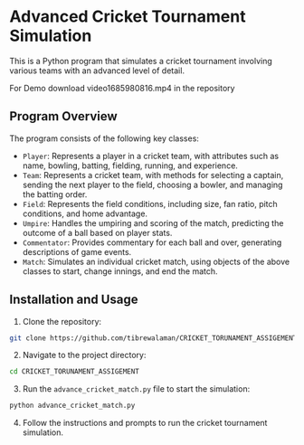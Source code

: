 # Advanced Cricket Tournament Simulation

This is a  Python program that simulates a cricket tournament involving various teams with an advanced level of detail.


For Demo download video1685980816.mp4 in the repository 

## Program Overview

The program consists of the following key classes:

- `Player`: Represents a player in a cricket team, with attributes such as name, bowling, batting, fielding, running, and experience.
- `Team`: Represents a cricket team, with methods for selecting a captain, sending the next player to the field, choosing a bowler, and managing the batting order.
- `Field`: Represents the field conditions, including size, fan ratio, pitch conditions, and home advantage.
- `Umpire`: Handles the umpiring and scoring of the match, predicting the outcome of a ball based on player stats.
- `Commentator`: Provides commentary for each ball and over, generating descriptions of game events.
- `Match`: Simulates an individual cricket match, using objects of the above classes to start, change innings, and end the match.



## Installation and Usage

1. Clone the repository:
```bash
git clone https://github.com/tibrewalaman/CRICKET_TORUNAMENT_ASSIGEMENT
```

2. Navigate to the project directory:
```bash
cd CRICKET_TORUNAMENT_ASSIGEMENT
```

3. Run the `advance_cricket_match.py` file to start the simulation:
```bash
python advance_cricket_match.py
```

4. Follow the instructions and prompts to run the cricket tournament simulation.
